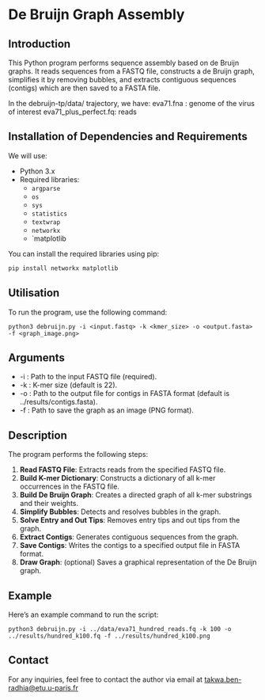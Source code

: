 # De Bruijn Graph Assembly

## Introduction

This Python program performs sequence assembly based on de Bruijn graphs. It reads sequences from a FASTQ file, constructs a de Bruijn graph, simplifies it by removing bubbles, and extracts contiguous sequences (contigs) which are then saved to a FASTA file.

In the debruijn-tp/data/ trajectory, we have:
eva71.fna : genome of the virus of interest
eva71_plus_perfect.fq: reads 


## Installation of Dependencies and Requirements

We will use:
- Python 3.x
- Required libraries:
  - `argparse`
  - `os`
  - `sys`
  - `statistics`
  - `textwrap`
  - `networkx`
  - `matplotlib

You can install the required libraries using pip:

```bash
pip install networkx matplotlib
```

## Utilisation

To run the program, use the following command:

```
python3 debruijn.py -i <input.fastq> -k <kmer_size> -o <output.fasta> -f <graph_image.png>
```
## Arguments
- -i : Path to the input FASTQ file (required).
- -k : K-mer size (default is 22).
- -o : Path to the output file for contigs in FASTA format (default is ../results/contigs.fasta).
- -f : Path to save the graph as an image (PNG format).

## Description

The program performs the following steps:

1. **Read FASTQ File**: Extracts reads from the specified FASTQ file.
2. **Build K-mer Dictionary**: Constructs a dictionary of all k-mer occurrences in the FASTQ file.
3. **Build De Bruijn Graph**: Creates a directed graph of all k-mer substrings and their weights.
4. **Simplify Bubbles**: Detects and resolves bubbles in the graph.
5. **Solve Entry and Out Tips**: Removes entry tips and out tips from the graph.
6. **Extract Contigs**: Generates contiguous sequences from the graph.
7. **Save Contigs**: Writes the contigs to a specified output file in FASTA format.
8. **Draw Graph**: (optional) Saves a graphical representation of the De Bruijn graph.

## Example
Here’s an example command to run the script:
```
python3 debruijn.py -i ../data/eva71_hundred_reads.fq -k 100 -o ../results/hundred_k100.fq -f ../results/hundred_k100.png
```
## Contact
For any inquiries, feel free to contact the author via email at takwa.ben-radhia@etu.u-paris.fr
